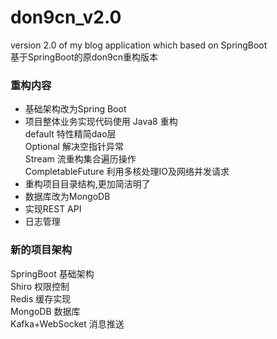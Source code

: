 # don9cn_v2.0
version 2.0 of my blog application which based on SpringBoot<br>
基于SpringBoot的原don9cn重构版本

### 重构内容
* 基础架构改为Spring Boot
* 项目整体业务实现代码使用 Java8 重构<br>
default 特性精简dao层<br>
Optional 解决空指针异常<br>
Stream 流重构集合遍历操作<br>
CompletableFuture 利用多核处理IO及网络并发请求<br>
* 重构项目目录结构,更加简洁明了
* 数据库改为MongoDB
* 实现REST API
* 日志管理

### 新的项目架构
SpringBoot          基础架构<br>
Shiro               权限控制<br>
Redis               缓存实现<br>
MongoDB             数据库<br>
Kafka+WebSocket     消息推送<br>
